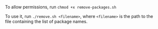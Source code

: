 To allow permissions, run `chmod +x remove-packages.sh`

To use it, run `./remove.sh <filename>`, where `<filename>` is the path to the file containing the list of package names.
